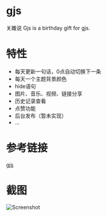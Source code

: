 # gjs
关雎说
Gjs is a birthday gift for gjs.

# 特性
* 每天更新一句话，0点自动切换下一条
* 每天一个主题背景颜色
* hide语句
* 图片、音乐、视频、链接分享
* 历史记录查看
* 点赞功能
* 后台发布（暂未实现）
* ...

# 参考链接
[gjs](http://ddiu.pw/gjs-e)

# 截图
![Screenshot](http://ostfcwjy3.bkt.clouddn.com/17-10-10/41204029.jpg)
